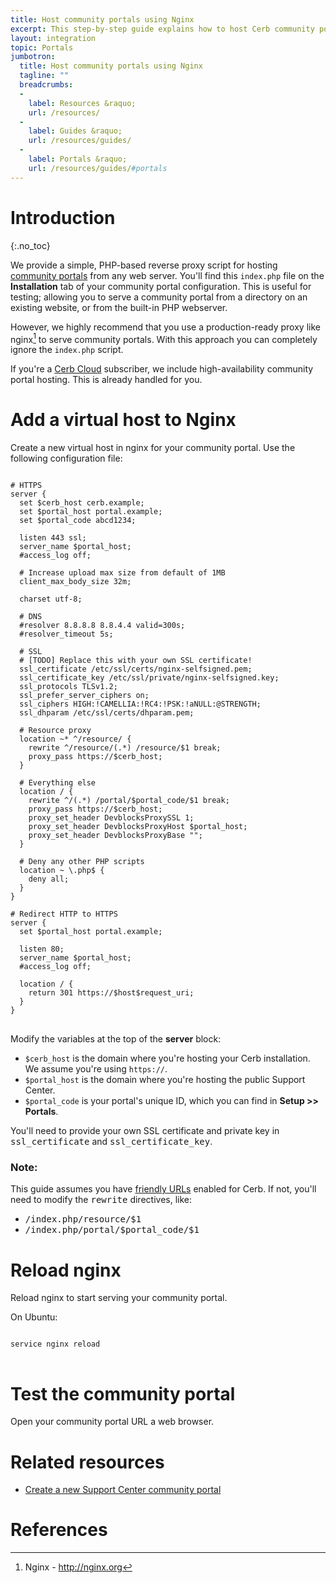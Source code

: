 ```yaml
---
title: Host community portals using Nginx
excerpt: This step-by-step guide explains how to host Cerb community portals using nginx.
layout: integration
topic: Portals
jumbotron:
  title: Host community portals using Nginx
  tagline: ""
  breadcrumbs:
  -
    label: Resources &raquo;
    url: /resources/
  -
    label: Guides &raquo;
    url: /resources/guides/
  -
    label: Portals &raquo;
    url: /resources/guides/#portals
---
```


# Introduction
{:.no_toc}

We provide a simple, PHP-based reverse proxy script for hosting [community portals](/docs/portals/) from any web server.  You'll find this `index.php` file on the **Installation** tab of your community portal configuration.  This is useful for testing; allowing you to serve a community portal from a directory on an existing website, or from the built-in PHP webserver.

However, we highly recommend that you use a production-ready proxy like nginx[^nginx] to serve community portals.  With this approach you can completely ignore the `index.php` script.

<div class="cerb-box note">
<p>If you're a <a href="/pricing/">Cerb Cloud</a> subscriber, we include high-availability community portal hosting. This is already handled for you.</p>
</div>

# Add a virtual host to Nginx

Create a new virtual host in nginx for your community portal. Use the following configuration file:

<pre>
<code class="language-nginx">
# HTTPS
server {
  set $cerb_host cerb.example;
  set $portal_host portal.example;
  set $portal_code abcd1234;

  listen 443 ssl;
  server_name $portal_host;
  #access_log off;

  # Increase upload max size from default of 1MB
  client_max_body_size 32m;

  charset utf-8;

  # DNS
  #resolver 8.8.8.8 8.8.4.4 valid=300s;
  #resolver_timeout 5s;

  # SSL
  # [TODO] Replace this with your own SSL certificate!
  ssl_certificate /etc/ssl/certs/nginx-selfsigned.pem;
  ssl_certificate_key /etc/ssl/private/nginx-selfsigned.key;
  ssl_protocols TLSv1.2;
  ssl_prefer_server_ciphers on;
  ssl_ciphers HIGH:!CAMELLIA:!RC4:!PSK:!aNULL:@STRENGTH;
  ssl_dhparam /etc/ssl/certs/dhparam.pem;

  # Resource proxy
  location ~* ^/resource/ {
    rewrite ^/resource/(.*) /resource/$1 break;
    proxy_pass https://$cerb_host;
  }

  # Everything else
  location / {
    rewrite ^/(.*) /portal/$portal_code/$1 break;
    proxy_pass https://$cerb_host;
    proxy_set_header DevblocksProxySSL 1;
    proxy_set_header DevblocksProxyHost $portal_host;
    proxy_set_header DevblocksProxyBase "";
  }

  # Deny any other PHP scripts
  location ~ \.php$ {
    deny all;
  }
}

# Redirect HTTP to HTTPS
server {
  set $portal_host portal.example;

  listen 80;
  server_name $portal_host;
  #access_log off;

  location / {
    return 301 https://$host$request_uri;
  }
}
</code>
</pre>

Modify the variables at the top of the **server** block:

* `$cerb_host` is the domain where you're hosting your Cerb installation.  We assume you're using `https://`.
* `$portal_host` is the domain where you're hosting the public Support Center.
* `$portal_code` is your portal's unique ID, which you can find in **Setup >> Portals**.

<div class="cerb-box note">
<p>You'll need to provide your own SSL certificate and private key in <tt>ssl_certificate</tt> and <tt>ssl_certificate_key</tt>.</p>
</div>

<div class="cerb-box note">
<h3>Note:</h3>
This guide assumes you have <a href="/docs/friendly-urls/">friendly URLs</a> enabled for Cerb.  If not, you'll need to modify the <tt>rewrite</tt> directives, like: 
<ul>
	<li><tt>/index.php/resource/$1</tt></li>
	<li><tt>/index.php/portal/$portal_code/$1</tt></li>
</ul>
</div>

# Reload nginx

Reload nginx to start serving your community portal.

On Ubuntu:

<pre>
<code class="language-bash">
service nginx reload
</code>
</pre>

# Test the community portal

Open your community portal URL a web browser.

# Related resources

* [Create a new Support Center community portal](/guides/portals/support-center/)

# References

[^nginx]: Nginx - <http://nginx.org>
